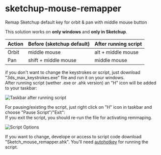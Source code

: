 # sketchup-mouse-remapper
Remap Sketchup default key for orbit &amp; pan with middle mouse button

This solution works on **only windows** and **only in Sketchup**.

|  Action  |  Before (sketchup default)  | After running script |
| ------------- | ------------- | ------------- |
|  Orbit  |  middle mouse  |  alt + middle mouse  |
|  Pan  |  shift + middle mouse  |  middle mouse  |

if you don't want to change the keystrokes or script, just download "3ds_max_keystrokes.exe" file and run it on your windows.  
After running script (wether .exe or .ahk version) an "H" icon will be added to your taskbar:

![Taskbar after running script](https://img.imageupload.net/2020/09/19/2020-09-19_14-43-07.jpg)

For pausing/existing the script, just right click on "H" icon in taskbar and choose "Pause Script"/"Exit":  
If you exit the script, you should re-run the file for activating remmaping.

![Script Options](https://img.imageupload.net/2020/09/19/2020-09-19_14-42-23.jpg)

If you want to change, develope or access to script code download "Sketch_mouse_remapper.ahk".
You'll need [autohotkey](https://www.autohotkey.com/) for running the script.
